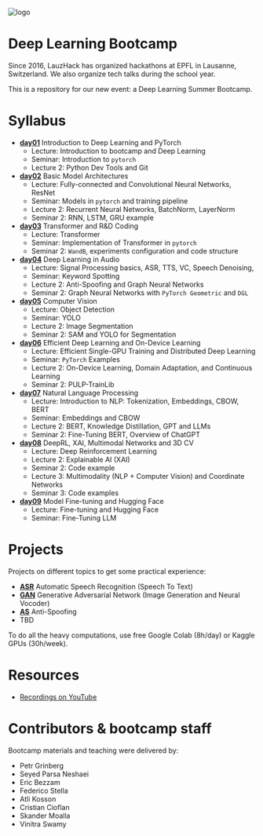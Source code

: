![logo](docs/logo.png)

# Deep Learning Bootcamp

Since 2016, LauzHack has organized hackathons at EPFL in Lausanne, Switzerland. We also organize tech talks during the school year. 

This is a repository for our new event: a Deep Learning Summer Bootcamp.

# Syllabus

- [__day01__](./day01) Introduction to Deep Learning and PyTorch
    - Lecture: Introduction to bootcamp and Deep Learning
    - Seminar: Introduction to `pytorch`
    - Lecture 2: Python Dev Tools and Git
- [__day02__](./day02) Basic Model Architectures
    - Lecture: Fully-connected and Convolutional Neural Networks, ResNet
    - Seminar: Models in `pytorch` and training pipeline
    - Lecture 2: Recurrent Neural Networks, BatchNorm, LayerNorm
    - Seminar 2: RNN, LSTM, GRU example
- [__day03__](./day03) Transformer and R&D Coding
    - Lecture: Transformer
    - Seminar: Implementation of Transformer in `pytorch`
    - Seminar 2: `WandB`, experiments configuration and code structure  
- [__day04__](./day04) Deep Learning in Audio
    - Lecture: Signal Processing basics, ASR, TTS, VC, Speech Denoising,
    - Seminar: Keyword Spotting
    - Lecture 2: Anti-Spoofing and Graph Neural Networks
    - Seminar 2: Graph Neural Networks with `PyTorch Geometric` and `DGL`
- [__day05__](./day05) Computer Vision
    - Lecture: Object Detection
    - Seminar: YOLO
    - Lecture 2: Image Segmentation
    - Seminar 2: SAM and YOLO for Segmentation
- [__day06__](./day06) Efficient Deep Learning and On-Device Learning
    - Lecture: Efficient Single-GPU Training and Distributed Deep Learning
    - Seminar: `PyTorch` Examples
    - Lecture 2: On-Device Learning, Domain Adaptation, and Continuous Learning
    - Seminar 2: PULP-TrainLib
- [__day07__](./day07) Natural Language Processing
    - Lecture: Introduction to NLP: Tokenization, Embeddings, CBOW, BERT
    - Seminar: Embeddings and CBOW
    - Lecture 2: BERT, Knowledge Distillation, GPT and LLMs
    - Seminar 2: Fine-Tuning BERT, Overview of ChatGPT
- [__day08__](./day08) DeepRL, XAI, Multimodal Networks and 3D CV
    - Lecture: Deep Reinforcement Learning
    - Lecture 2: Explainable AI (XAI)
    - Seminar 2: Code example
    - Lecture 3: Multimodality (NLP + Computer Vision) and Coordinate Networks
    - Seminar 3: Code examples
- [__day09__](./day09) Model Fine-tuning and Hugging Face
    - Lecture: Fine-tuning and Hugging Face
    - Seminar: Fine-Tuning LLM

# Projects 

Projects on different topics to get some practical experience:

- [__ASR__](./project_asr) Automatic Speech Recognition (Speech To Text)
- [__GAN__](./project_gan) Generative Adversarial Network (Image Generation and Neural Vocoder)
- [__AS__](./project_as) Anti-Spoofing
- TBD

To do all the heavy computations, use free Google Colab (8h/day) or Kaggle GPUs (30h/week).

# Resources

* [Recordings on YouTube](https://youtube.com/playlist?list=PLpYenI2Zwc7ZpUcnP18vDOD__wiwbfoua)

# Contributors & bootcamp staff

Bootcamp materials and teaching were delivered by:

- Petr Grinberg
- Seyed Parsa Neshaei
- Eric Bezzam
- Federico Stella
- Atli Kosson
- Cristian Cioflan
- Skander Moalla
- Vinitra Swamy
